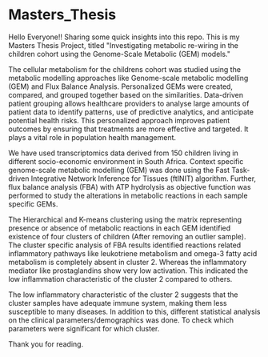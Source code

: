 # Masters_Thesis
Hello Everyone!!
Sharing some quick insights into this repo. This is my Masters Thesis Project, titled "Investigating metabolic re-wiring in
the children cohort using the Genome-Scale Metabolic (GEM) models."

The cellular metabolism for the childrens cohort was studied using the metabolic modelling approaches like Genome-scale metabolic modelling (GEM) and Flux Balance Analysis. Personalized GEMs were created, compared, and grouped together based on the similarities. Data-driven patient grouping allows healthcare providers to analyse large amounts of patient data to identify patterns, use of predictive analytics, and anticipate potential health risks. This personalized approach improves patient outcomes by ensuring that treatments are more effective and targeted. It plays a vital role in population health management.

We have used transcriptomics data derived from 150 children living in different socio-economic environment in South Africa. Context specific genome-scale metabolic modelling (GEM) was done using the Fast Task-driven Integrative Network Inference for Tissues (ftINIT) algorithm. Further, flux balance analysis (FBA) with ATP hydrolysis as objective function was performed to study the alterations in metabolic reactions in each sample specific GEMs.

The Hierarchical and K-means clustering using the matrix representing presence or absence of metabolic reactions in each GEM identified existence of four clusters of children (After removing an outlier sample). The cluster specific analysis of FBA results identified reactions related inflammatory pathways like leukotriene metabolism and omega-3 fatty acid metabolism is completely absent in cluster 2. Whereas the inflammatory mediator like prostaglandins show very low activation. This indicated the low inflammation characteristic of the cluster 2 compared to others.

The low inflammatory characteristic of the cluster 2 suggests that the cluster samples have adequate immune system, making them less susceptible to many diseases.
In addition to this, different statistical analysis on the clinical parameters/demographics was done. To check which parameters were significant for which cluster.

Thank you for reading.
